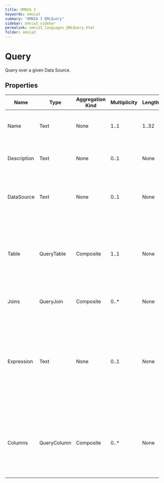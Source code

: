 ```yaml
---
title: OMNIA 3
keywords: omnia3
summary: "OMNIA 3 QMLQuery"
sidebar: omnia3_sidebar
permalink: omnia3_languages_QMLQuery.html
folder: omnia3
---
```


# Query
Query over a given Data Source.
## Properties

| Name | Type | Aggregation Kind | Multiplicity | Length | Description |
| --------- | --------- | --------- | --------- | --------- | --------- |
| Name | Text | None | 1..1 | 1..32 | The name of the entity (unique identifier). |
| Description | Text | None | 0..1 | None | The textual explanation of the entities’ purpose. |
| DataSource | Text | None | 0..1 | None | The Data Source in which the entities are computed and / or persisted. |
| Table | QueryTable | Composite | 1..1 | None | Table to query data. Also used to define the this query is related to the definition stored in this Table. |
| Joins | QueryJoin | Composite | 0..* | None | List of the relations with other tables. |
| Expression | Text | None | 0..1 | None | Query based on expression. Content of the Advanced Query. When the expression has value, the rest of the Query definition will be ignored. |
| Columns | QueryColumn | Composite | 0..* | None | A list of the resultant columns of a Advanced Query execution. It will be ignored on non-Advanced Queries |


